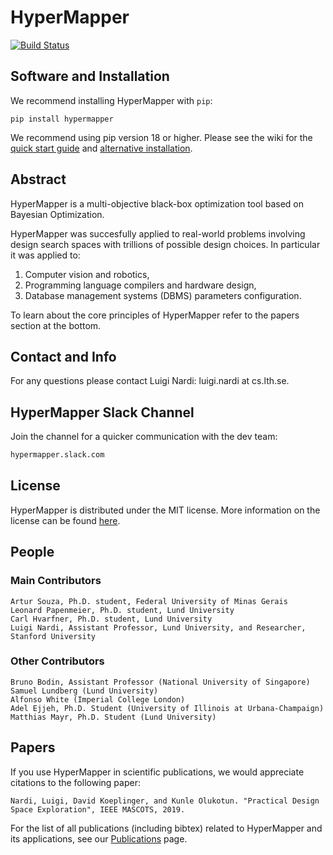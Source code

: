 # HyperMapper

[![Build Status](https://travis-ci.com/luinardi/hypermapper.svg?branch=master)](https://travis-ci.com/luinardi/hypermapper)

## Software and Installation
We recommend installing HyperMapper with `pip`:
```
pip install hypermapper
```

We recommend using pip version 18 or higher. Please see the wiki for the [quick start guide](https://github.com/luinardi/hypermapper/wiki) and [alternative installation](https://github.com/luinardi/hypermapper/wiki/Install-HyperMapper).

## Abstract
HyperMapper is a multi-objective black-box optimization tool based on Bayesian Optimization. 

HyperMapper was succesfully applied to real-world problems involving design search spaces with trillions of possible design choices. In particular it was applied to: 
1) Computer vision and robotics,
2) Programming language compilers and hardware design, 
3) Database management systems (DBMS) parameters configuration.

To learn about the core principles of HyperMapper refer to the papers section at the bottom. 

## Contact and Info
For any questions please contact Luigi Nardi: luigi.nardi at cs.lth.se.

## HyperMapper Slack Channel
Join the channel for a quicker communication with the dev team: 
```latex
hypermapper.slack.com
```

## License
HyperMapper is distributed under the MIT license. More information on the license can be found [here](https://github.com/luinardi/hypermapper/blob/master/LICENSE).

## People
### Main Contributors
    Artur Souza, Ph.D. student, Federal University of Minas Gerais
    Leonard Papenmeier, Ph.D. student, Lund University 
    Carl Hvarfner, Ph.D. student, Lund University
    Luigi Nardi, Assistant Professor, Lund University, and Researcher, Stanford University
### Other Contributors    
    Bruno Bodin, Assistant Professor (National University of Singapore) 
    Samuel Lundberg (Lund University)
    Alfonso White (Imperial College London)
    Adel Ejjeh, Ph.D. Student (University of Illinois at Urbana-Champaign)
    Matthias Mayr, Ph.D. Student (Lund University) 

## Papers
If you use HyperMapper in scientific publications, we would appreciate citations to the following paper: 

```
Nardi, Luigi, David Koeplinger, and Kunle Olukotun. "Practical Design Space Exploration", IEEE MASCOTS, 2019.
```

For the list of all publications (including bibtex) related to HyperMapper and its applications, see our [Publications](https://github.com/luinardi/hypermapper/wiki/Publications) page.
